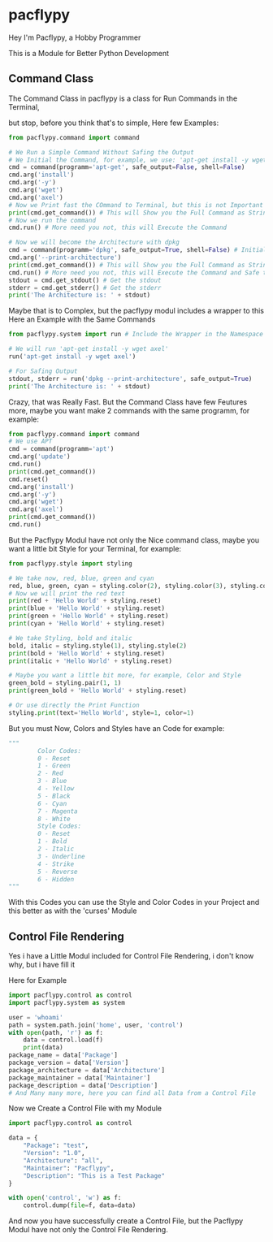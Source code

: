 # pacflypy

Hey I'm Pacflypy, a Hobby Programmer

This is a Module for Better Python Development

## Command Class

The Command Class in pacflypy is a class for Run Commands in the Terminal,

but stop, before you think that's to simple, Here few Examples:

```python
from pacflypy.command import command

# We Run a Simple Command Without Safing the Output
# We Initial the Command, for example, we use: 'apt-get install -y wget axel'
cmd = command(programm='apt-get', safe_output=False, shell=False)
cmd.arg('install')
cmd.arg('-y')
cmd.arg('wget')
cmd.arg('axel')
# Now we Print fast the COmmand to Terminal, but this is not Important
print(cmd.get_command()) # This will Show you the Full Command as String also, 'apt-get install -y wget axel'
# Now we run the command
cmd.run() # More need you not, this will Execute the Command

# Now we will become the Architecture with dpkg
cmd = command(programm='dpkg', safe_output=True, shell=False) # Initialize the Command
cmd.arg('--print-architecture')
print(cmd.get_command()) # This will Show you the Full Command as String also, 'dpkg --print-architecture'
cmd.run() # More need you not, this will Execute the Command and Safe the Output and now we get him
stdout = cmd.get_stdout() # Get the stdout
stderr = cmd.get_stderr() # Get the stderr
print('The Architecture is: ' + stdout)
```

Maybe that is to Complex, but the pacflypy modul includes a wrapper to this Here an Example with the Same Commands

```python
from pacflypy.system import run # Include the Wrapper in the Namespace

# We will run 'apt-get install -y wget axel'
run('apt-get install -y wget axel')

# For Safing Output
stdout, stderr = run('dpkg --print-architecture', safe_output=True)
print('The Architecture is: ' + stdout)
```

Crazy, that was Really Fast. But the Command Class have few Feutures more, maybe you want make 2 commands with the same programm, for example:

```python
from pacflypy.command import command
# We use APT
cmd = command(programm='apt')
cmd.arg('update')
cmd.run()
print(cmd.get_command())
cmd.reset()
cmd.arg('install')
cmd.arg('-y')
cmd.arg('wget')
cmd.arg('axel')
print(cmd.get_command())
cmd.run()
```

But the Pacflypy Modul have not only the Nice command class, maybe you want a little bit Style for your Terminal, for example:

```python
from pacflypy.style import styling

# We take now, red, blue, green and cyan
red, blue, green, cyan = styling.color(2), styling.color(3), styling.color(1), styling.color(6)
# Now we will print the red text
print(red + 'Hello World' + styling.reset)
print(blue + 'Hello World' + styling.reset)
print(green + 'Hello World' + styling.reset)
print(cyan + 'Hello World' + styling.reset)

# We take Styling, bold and italic
bold, italic = styling.style(1), styling.style(2)
print(bold + 'Hello World' + styling.reset)
print(italic + 'Hello World' + styling.reset)

# Maybe you want a little bit more, for example, Color and Style
green_bold = styling.pair(1, 1)
print(green_bold + 'Hello World' + styling.reset)

# Or use directly the Print Function
styling.print(text='Hello World', style=1, color=1)
```

But you must Now, Colors and Styles have an Code for example:

```python
"""
        Color Codes:
        0 - Reset
        1 - Green
        2 - Red
        3 - Blue
        4 - Yellow
        5 - Black
        6 - Cyan
        7 - Magenta
        8 - White
        Style Codes:
        0 - Reset
        1 - Bold
        2 - Italic
        3 - Underline
        4 - Strike
        5 - Reverse
        6 - Hidden
"""
```

With this Codes you can use the Style and Color Codes in your Project and this better as with the 'curses' Module

## Control File Rendering

Yes i have a Little Modul included for Control File Rendering, i don't know why, but i have fill it

Here for Example

```python
import pacflypy.control as control
import pacflypy.system as system

user = 'whoami'
path = system.path.join('home', user, 'control')
with open(path, 'r') as f:
    data = control.load(f)
    print(data)
package_name = data['Package']
package_version = data['Version']
package_architecture = data['Architecture']
package_maintainer = data['Maintainer']
package_description = data['Description']
# And Many many more, here you can find all Data from a Control File
```

Now we Create a Control File with my Module

```python
import pacflypy.control as control

data = {
    "Package": "test",
    "Version": "1.0",
    "Architecture": "all",
    "Maintainer": "Pacflypy",
    "Description": "This is a Test Package"
}

with open('control', 'w') as f:
    control.dump(file=f, data=data)
```

And now you have successfully create a Control File, but the Pacflypy Modul have not only the Control File Rendering.